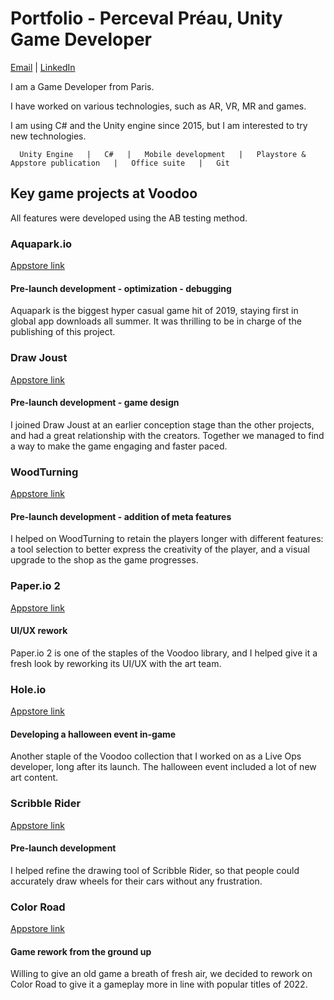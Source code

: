 # Portfolio  -  Perceval Préau, Unity Game Developer
[Email](mailto:perceval.preau@gmail.com)
| [LinkedIn](https://www.linkedin.com/in/perceval-pr%C3%A9au-39ab2540/)

I am a Game Developer from Paris.

I have worked on various technologies, such as AR, VR, MR and games.

I am using C# and the Unity engine since 2015, but I am interested to try new technologies.


```
  Unity Engine   |   C#   |   Mobile development   |   Playstore & Appstore publication   |   Office suite   |   Git
```

## Key game projects at Voodoo

All features were developed using the AB testing method.

### Aquapark.io
[Appstore link](https://apps.apple.com/us/app/aquapark-io/id1453989822)

#### Pre-launch development - optimization - debugging

Aquapark is the biggest hyper casual game hit of 2019, staying first in global app downloads all summer. 
It was thrilling to be in charge of the publishing of this project.

### Draw Joust
[Appstore link](https://apps.apple.com/us/app/draw-joust/id1497532365)

#### Pre-launch development - game design

I joined Draw Joust at an earlier conception stage than the other projects, and had a great relationship
with the creators. Together we managed to find a way to make the game engaging and faster paced.

### WoodTurning
[Appstore link](https://apps.apple.com/us/app/woodturning-3d/id1492451796)

#### Pre-launch development - addition of meta features

I helped on WoodTurning to retain the players longer with different features: a tool selection to better
express the creativity of the player, and a visual upgrade to the shop as the game progresses.

### Paper.io 2
[Appstore link](https://apps.apple.com/us/app/paper-io-2/id1423046460)

#### UI/UX rework

Paper.io 2 is one of the staples of the Voodoo library, and I helped give it a fresh look by 
reworking its UI/UX with the art team.

### Hole.io 
[Appstore link](https://apps.apple.com/us/app/hole-io/id1389111413)

#### Developing a halloween event in-game

Another staple of the Voodoo collection that I worked on as a Live Ops developer, long after
its launch. The halloween event included a lot of new art content.

### Scribble Rider
[Appstore link](https://apps.apple.com/us/app/scribble-rider/id1518267642)

#### Pre-launch development

I helped refine the drawing tool of Scribble Rider, so that people could accurately draw
wheels for their cars without any frustration.

### Color Road 
[Appstore link](https://apps.apple.com/us/app/color-road/id1342468799)

#### Game rework from the ground up

Willing to give an old game a breath of fresh air, we decided to rework on Color Road to
give it a gameplay more in line with popular titles of 2022.
